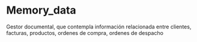 # Memory_data
Gestor documental, que contempla información relacionada entre clientes, facturas, productos, ordenes de compra, ordenes de despacho
